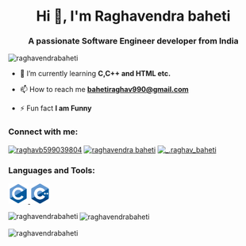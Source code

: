 <h1 align="center">Hi 👋, I'm Raghavendra baheti</h1>
<h3 align="center">A passionate Software Engineer developer from India</h3>

<p align="left"> <img src="https://komarev.com/ghpvc/?username=raghavendrabaheti&label=Profile%20views&color=0e75b6&style=flat" alt="raghavendrabaheti" /> </p>

- 🌱 I’m currently learning **C,C++ and HTML etc.**

- 📫 How to reach me **bahetiraghav990@gmail.com**

- ⚡ Fun fact **I am Funny**

<h3 align="left">Connect with me:</h3>
<p align="left">
<a href="https://twitter.com/raghavb599039804" target="blank"><img align="center" src="https://raw.githubusercontent.com/raghavrndrabaheti/github-profile-readme-generator/master/src/images/icons/Social/twitter.svg" alt="raghavb599039804" height="30" width="40" /></a>
<a href="https://fb.com/raghavendra baheti" target="blank"><img align="center" src="https://raw.githubusercontent.com/raghavendra baheti/github-profile-readme-generator/master/src/images/icons/Social/facebook.svg" alt="raghavendra baheti" height="30" width="40" /></a>
<a href="https://instagram.com/_.raghav_baheti" target="blank"><img align="center" src="https://raw.githubusercontent.com/raghavendrabaheti/github-profile-readme-generator/master/src/images/icons/Social/instagram.svg" alt="_.raghav_baheti" height="30" width="40" /></a>
</p>

<h3 align="left">Languages and Tools:</h3>
<p align="left"> <a href="https://www.cprogramming.com/" target="_blank" rel="noreferrer"> <img src="https://raw.githubusercontent.com/devicons/devicon/master/icons/c/c-original.svg" alt="c" width="40" height="40"/> </a> <a href="https://www.w3schools.com/cpp/" target="_blank" rel="noreferrer"> <img src="https://raw.githubusercontent.com/devicons/devicon/master/icons/cplusplus/cplusplus-original.svg" alt="cplusplus" width="40" height="40"/> </a> </p>

<p><img align="left" src="https://github-readme-stats.vercel.app/api/top-langs?username=raghavendrabaheti&show_icons=true&locale=en&layout=compact" alt="raghavendrabaheti" /></p>

<p>&nbsp;<img align="center" src="https://github-readme-stats.vercel.app/api?username=raghavendrabaheti&show_icons=true&locale=en" alt="raghavendrabaheti" /></p>

<p><img align="center" src="https://github-readme-streak-stats.herokuapp.com/?user=raghavendrabaheti&" alt="raghavendrabaheti" /></p>

